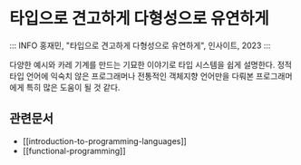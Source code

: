 # 타입으로 견고하게 다형성으로 유연하게

::: INFO
홍재민, "타입으로 견고하게 다형성으로 유연하게", 인사이트, 2023
:::

다양한 예시와 카레 기계를 만드는 기묘한 이야기로 타입 시스템을 쉽게 설명한다. 정적 타입 언어에 익숙치 않은 프로그래머나 전통적인 객체지향 언어만을 다뤄본 프로그래머에게 특히 많은 도움이 될 것 같다.

## 관련문서

- [[introduction-to-programming-languages]]
- [[functional-programming]]
